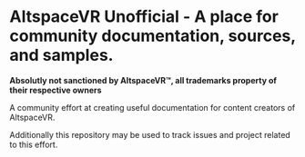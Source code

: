 # AltspaceVR Unofficial - A place for community documentation, sources, and samples.

**Absolutly not sanctioned by AltspaceVR™, all trademarks property of their respective owners**

A community effort at creating useful documentation for content creators of AltspaceVR. 

Additionally this repository may be used to track issues and project related to this effort.
